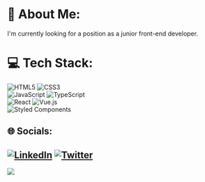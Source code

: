 # 💫 About Me:
I'm currently looking for a position as a junior front-end developer.

# 💻 Tech Stack:
![HTML5](https://img.shields.io/badge/html5-%23E34F26.svg?style=for-the-badge&logo=html5&logoColor=white) ![CSS3](https://img.shields.io/badge/css3-%231572B6.svg?style=for-the-badge&logo=css3&logoColor=white)</br> ![JavaScript](https://img.shields.io/badge/javascript-%23323330.svg?style=for-the-badge&logo=javascript&logoColor=%23F7DF1E) ![TypeScript](https://img.shields.io/badge/typescript-%23007ACC.svg?style=for-the-badge&logo=typescript&logoColor=white)</br> ![React](https://img.shields.io/badge/react-%2320232a.svg?style=for-the-badge&logo=react&logoColor=%2361DAFB) ![Vue.js](https://img.shields.io/badge/vuejs-%2335495e.svg?style=for-the-badge&logo=vuedotjs&logoColor=%234FC08D)</br> ![Styled Components](https://img.shields.io/badge/styled--components-DB7093?style=for-the-badge&logo=styled-components&logoColor=white)

## 🌐 Socials:
[![LinkedIn](https://img.shields.io/badge/LinkedIn-%230077B5.svg?logo=linkedin&logoColor=white)](https://linkedin.com/in/https://www.linkedin.com/in/denisluft8/) [![Twitter](https://img.shields.io/badge/Twitter-%231DA1F2.svg?logo=Twitter&logoColor=white)](https://twitter.com/denisluft) 
---
[![](https://visitcount.itsvg.in/api?id=denisluft8&icon=2&color=0)](https://visitcount.itsvg.in)

<!-- Proudly created with GPRM ( https://gprm.itsvg.in ) -->
